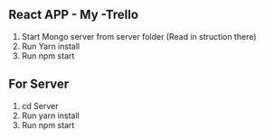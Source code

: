 ## React APP - My -Trello

1. Start Mongo server from server folder (Read in struction there)
2. Run Yarn install
3. Run npm start

## For Server
1. cd Server
2. Run yarn install
3. Run npm start
